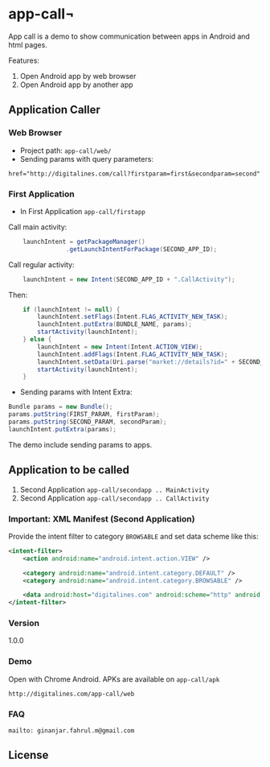 # app-call¬

App call is a demo to show communication between apps in Android and html pages.

Features:
  1. Open Android app by web browser
  2. Open Android app by another app

## Application Caller
### Web Browser 

  - Project path: `app-call/web/`
  - Sending params with query parameters: 

```
href="http://digitalines.com/call?firstparam=first&secondparam=second"
```

### First Application 

  - In First Application `app-call/firstapp`

Call main activity:

```java
    launchIntent = getPackageManager()
                .getLaunchIntentForPackage(SECOND_APP_ID);
```

Call regular activity:

```java
    launchIntent = new Intent(SECOND_APP_ID + ".CallActivity");
```

Then:

```java
    if (launchIntent != null) {
        launchIntent.setFlags(Intent.FLAG_ACTIVITY_NEW_TASK);
        launchIntent.putExtra(BUNDLE_NAME, params);
        startActivity(launchIntent);
    } else {
        launchIntent = new Intent(Intent.ACTION_VIEW);
        launchIntent.addFlags(Intent.FLAG_ACTIVITY_NEW_TASK);
        launchIntent.setData(Uri.parse("market://details?id=" + SECOND_APP_ID));
        startActivity(launchIntent);
    }
```

  - Sending params with Intent Extra: 

```java
Bundle params = new Bundle();
params.putString(FIRST_PARAM, firstParam);
params.putString(SECOND_PARAM, secondParam);
launchIntent.putExtra(params);
```

The demo include sending params to apps. 

## Application to be called

  1. Second Application `app-call/secondapp .. MainActivity`
  2. Second Application `app-call/secondapp .. CallActivity`

### Important: XML Manifest (Second Application)

Provide the intent filter to category `BROWSABLE` and set data scheme like this:

```xml
<intent-filter>
    <action android:name="android.intent.action.VIEW" />

    <category android:name="android.intent.category.DEFAULT" />
    <category android:name="android.intent.category.BROWSABLE" />

    <data android:host="digitalines.com" android:scheme="http" android:path="/main"/>
</intent-filter>
```

### Version

1.0.0

### Demo

Open with Chrome Android. APKs are available on `app-call/apk`
```
http://digitalines.com/app-call/web
```

### FAQ

`mailto: ginanjar.fahrul.m@gmail.com`

License
----

